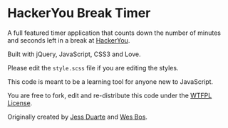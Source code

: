 # HackerYou Break Timer

A full featured timer application that counts down the number of minutes and seconds left in a break at [HackerYou](http://hackeryou.com).

Built with jQuery, JavaScript, CSS3 and Love. 

Please edit the `style.scss` file if you are editing the styles.

This code is meant to be a learning tool for anyone new to JavaScript.

You are free to fork, edit and re-distribute this code under the [WTFPL License](http://en.wikipedia.org/wiki/WTFPL).

Originally created by [Jess Duarte](http://twitter.com/jessicaduarte) and [Wes Bos](http://wesbos.com).